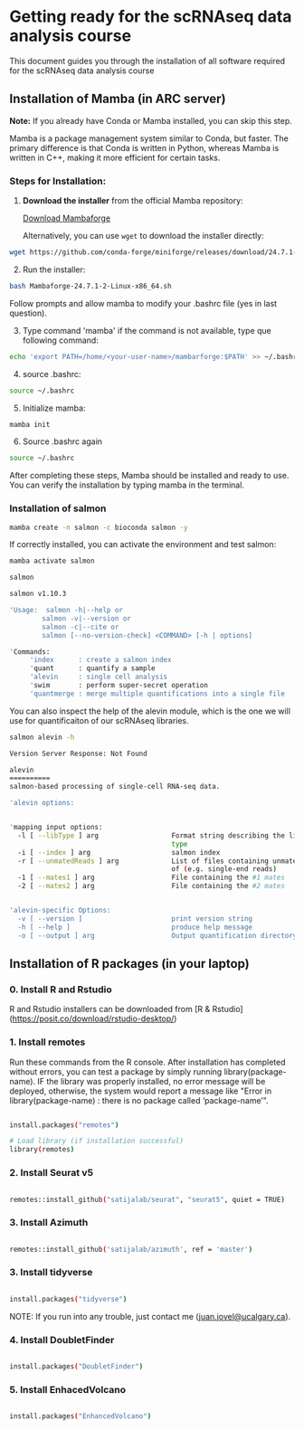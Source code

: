 # Getting ready for the scRNAseq data analysis course

This document guides you through the installation of all software required for the scRNAseq data analysis course

## Installation of Mamba (in ARC server)

**Note:** If you already have Conda or Mamba installed, you can skip this step.

Mamba is a package management system similar to Conda, but faster. The primary difference is that Conda is written in Python, whereas Mamba is written in C++, making it more efficient for certain tasks.

### Steps for Installation:

1. **Download the installer** from the official Mamba repository:

   [Download Mambaforge](https://github.com/conda-forge/miniforge/releases)

   Alternatively, you can use `wget` to download the installer directly:


```bash
wget https://github.com/conda-forge/miniforge/releases/download/24.7.1-2/Mambaforge-24.7.1-2-Linux-x86_64.sh

```

2. Run the installer:

```bash
bash Mambaforge-24.7.1-2-Linux-x86_64.sh
```

Follow prompts and allow mamba to modify your .bashrc file (yes in last question).

3. Type command 'mamba' if the command is not available, type que following command:

```bash
echo 'export PATH=/home/<your-user-name>/mambarforge:$PATH' >> ~/.bashrc 
```

4. source .bashrc:

```bash
source ~/.bashrc
```

5. Initialize mamba:

```bash
mamba init
```

6. Source .bashrc again

```bash
source ~/.bashrc
```

After completing these steps, Mamba should be installed and ready to use. You can verify the installation by typing mamba in the terminal.



### Installation of salmon

```bash
mamba create -n salmon -c bioconda salmon -y
``` 

If correctly installed, you can activate the environment and test salmon:

```bash
mamba activate salmon

salmon

salmon v1.10.3

'Usage:  salmon -h|--help or 
        salmon -v|--version or 
        salmon -c|--cite or 
        salmon [--no-version-check] <COMMAND> [-h | options]

'Commands:
     'index      : create a salmon index
     'quant      : quantify a sample
     'alevin     : single cell analysis
     'swim       : perform super-secret operation
     'quantmerge : merge multiple quantifications into a single file
```

You can also inspect the help of the alevin module, which is the one we will use for quantificaiton of our scRNAseq libraries.


```bash
salmon alevin -h

Version Server Response: Not Found

alevin
==========
salmon-based processing of single-cell RNA-seq data.

'alevin options:


'mapping input options:
  -l [ --libType ] arg                  Format string describing the library 
                                        type
  -i [ --index ] arg                    salmon index
  -r [ --unmatedReads ] arg             List of files containing unmated reads 
                                        of (e.g. single-end reads)
  -1 [ --mates1 ] arg                   File containing the #1 mates
  -2 [ --mates2 ] arg                   File containing the #2 mates


'alevin-specific Options:
  -v [ --version ]                      print version string
  -h [ --help ]                         produce help message
  -o [ --output ] arg                   Output quantification directory...
```

## Installation of R packages (in your laptop)

### 0. Install R and Rstudio

R and Rstudio installers can be downloaded from [R & Rstudio] (https://posit.co/download/rstudio-desktop/)


### 1. Install remotes

Run these commands from the R console. After installation has completed without errors, you can test a package by simply running library(package-name). IF the library was properly installed, no error message will be deployed, otherwise, the system would report a message like "Error in library(package-name) : there is no package called ‘package-name’". 

``` bash

install.packages("remotes")

# Load library (if installation successful)
library(remotes)

```

### 2. Install Seurat v5

```bash

remotes::install_github("satijalab/seurat", "seurat5", quiet = TRUE)

```

### 3. Install Azimuth

```bash

remotes::install_github('satijalab/azimuth', ref = 'master')

```

### 3. Install tidyverse

```bash

install.packages("tidyverse")

```

NOTE: If you run into any trouble, just contact me (juan.jovel@ucalgary.ca).

### 4. Install DoubletFinder

```bash

install.packages("DoubletFinder")

```

### 5. Install EnhacedVolcano

```bash

install.packages("EnhancedVolcano")

```
